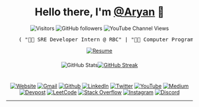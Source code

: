 <h1 align="center">
  Hello there, I'm <a href="https://github.com/AryanK1511">@Aryan</a> 👋
</h1>

<p align="center">
  <img src="https://enkahcw3aqjzlyp.m.pipedream.net/?key=gh-AryanK1511&label=visitors&color=purple&style=flat" alt="Visitors" />
  <img src="https://img.shields.io/github/followers/AryanK1511?style=flat-square&color=blueviolet&logo=github&logoColor=white" alt="GitHub followers" />
  <img src="https://img.shields.io/youtube/channel/views/UCCrKswcxk_hCSXedUEOs7Fw?style=flat-square&color=blueviolet&logo=youtube&logoColor=white" alt="YouTube Channel Views" />
</p>

<pre align="center">
    ( "👨‍💻 SRE Developer Intern @ RBC" | "👨‍🎓 Computer Programming @ Seneca College" )
</pre>

<p align="center">
  <a href="https://drive.google.com/file/d/1LvJ_uqwFAJeLZIns1CPYcACy7vXGKJui/view?usp=sharing" target="_blank">
    <img alt="Resume" src="https://img.shields.io/badge/Resume-528BFF.svg?style=for-the-badge&logo=googledrive&logoColor=white" />
  </a>
</p>

<div align="center">
  <div style="display: flex; justify-content: center; align-items: center">
    <img src="https://github-readme-stats.vercel.app/api?username=AryanK1511&theme=radical&show_icons=true" alt="GitHub Stats"><br /><br />
    <a href="https://git.io/streak-stats">
      <img src="https://streak-stats.demolab.com/?user=AryanK1511&theme=radical" alt="GitHub Streak">
    </a>
  </div>
</div><br />

<p align="center">
  <a href="https://aryank1511.github.io/AryanK1511/"><img alt="Website" src="https://img.shields.io/badge/Website-%23000000.svg?&style=for-the-badge&logo=google-chrome&logoColor=white" /></a>
  <a href="mailto:aryankhurana1511@gmail.com"><img alt="Gmail" src="https://img.shields.io/badge/Gmail-%23D14836.svg?&style=for-the-badge&logo=gmail&logoColor=white" /></a>
  <a href="https://github.com/AryanK1511"><img alt="Github" src="https://img.shields.io/badge/GitHub-%2312100E.svg?&style=for-the-badge&logo=Github&logoColor=white" /></a>
  <a href="https://www.linkedin.com/in/aryan-khurana-239684229/"><img alt="LinkedIn" src="https://img.shields.io/badge/linkedin-%230077B5.svg?&style=for-the-badge&logo=linkedin&logoColor=white" /></a>
  <a href="https://twitter.com/AryanK1511"><img alt="Twitter" src="https://img.shields.io/badge/twitter-%231DA1F2.svg?&style=for-the-badge&logo=twitter&logoColor=white" /></a>
  <a href="https://www.youtube.com/channel/UCCrKswcxk_hCSXedUEOs7Fw"><img alt="YouTube" src="https://img.shields.io/badge/youtube-%23FF0000.svg?&style=for-the-badge&logo=youtube&logoColor=white" /></a>
  <a href="https://medium.com/@AryanK1511"><img alt="Medium" src="https://img.shields.io/badge/Medium-%23000000.svg?&style=for-the-badge&logo=medium&logoColor=white" /></a>
  <a href="https://devpost.com/AryanK1511?ref_content=user-portfolio&ref_feature=portfolio&ref_medium=global-nav"><img alt="Devpost" src="https://img.shields.io/badge/Devpost-%230072B1.svg?&style=for-the-badge&logo=devpost&logoColor=white" /></a>
  <a href="https://leetcode.com/AryanK1511/"><img alt="LeetCode" src="https://img.shields.io/badge/LeetCode-%23FFA116.svg?&style=for-the-badge&logo=LeetCode&logoColor=black" /></a>
  <a href="https://stackoverflow.com/users/22585913/aryan-khurana"><img alt="Stack Overflow" src="https://img.shields.io/badge/Stack%20Overflow-%23F58025.svg?&style=for-the-badge&logo=stackoverflow&logoColor=white" /></a>
  <a href="https://www.instagram.com/aryank1511/"><img alt="Instagram" src="https://img.shields.io/badge/Instagram-%23E4405F.svg?&style=for-the-badge&logo=instagram&logoColor=white" /></a>
  <a href="https://discord.gg/RyTqKhzF"><img alt="Discord" src="https://img.shields.io/badge/Discord-%237289DA.svg?&style=for-the-badge&logo=discord&logoColor=white" /></a>
</p>

<hr />
